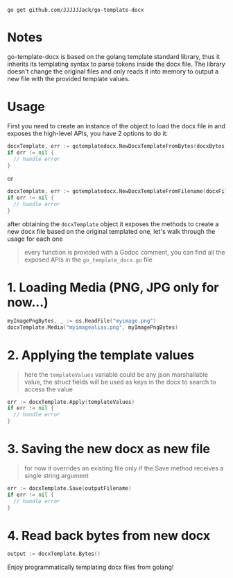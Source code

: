`go get github.com/JJJJJJack/go-template-docx`

# Notes

go-template-docx is based on the golang template standard library, thus it inherits its templating syntax to parse tokens inside the docx file.
The library doesn't change the original files and only reads it into memory to output a new file with the provided template values.

# Usage

First you need to create an instance of the object to load the docx file in and exposes the high-level APIs, you have 2 options to do it:

```go
docxTemplate, err := gotemplatedocx.NewDocxTemplateFromBytes(docxBytes)
if err != nil {
  // handle error
}
```

or

```go
docxTemplate, err := gotemplatedocx.NewDocxTemplateFromFilename(docxFilename)
if err != nil {
  // handle error
}
```

after obtaining the `docxTemplate` object it exposes the methods to create a new docx file based on the original templated one, let's walk through the usage for each one
> every function is provided with a Godoc comment, you can find all the exposed APIs in the `go_template_docx.go` file

# 1. Loading Media (PNG, JPG only for now...)
```go
myImagePngBytes, _ := os.ReadFile("myimage.png")
docxTemplate.Media("myimagealias.png", myImagePngBytes)
```

# 2. Applying the template values
> here the `templateValues` variable could be any json marshallable value, the struct fields will be used as keys in the docx to search to access the value
```go
err := docxTemplate.Apply(templateValues)
if err != nil {
  // handle error
}
```

# 3. Saving the new docx as new file
> for now it overrides an existing file only if the Save method receives a single string argument
```go
err := docxTemplate.Save(outputFilename)
if err != nil {
  // handle error
}
```

# 4. Read back bytes from new docx
```go
output := docxTemplate.Bytes()
```

Enjoy programmatically templating docx files from golang!
